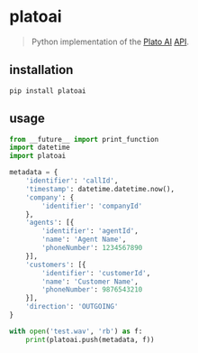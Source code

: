 # platoai

> Python implementation of the [Plato AI](https://platoai.com/) [API](http://api.platoai.com:3001/graphiql).

## installation

```
pip install platoai
```

## usage

```python
from __future__ import print_function
import datetime
import platoai

metadata = {
    'identifier': 'callId',
    'timestamp': datetime.datetime.now(),
    'company': {
        'identifier': 'companyId'
    },
    'agents': [{
        'identifier': 'agentId',
        'name': 'Agent Name',
        'phoneNumber': 1234567890
    }],
    'customers': [{
        'identifier': 'customerId',
        'name': 'Customer Name',
        'phoneNumber': 9876543210
    }],
    'direction': 'OUTGOING'
}

with open('test.wav', 'rb') as f:
    print(platoai.push(metadata, f))
```
